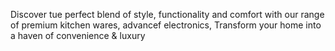  Discover tue perfect blend of style, functionality and comfort with our range of premium kitchen wares, advancef electronics, Transform your home into a haven of convenience & luxury
